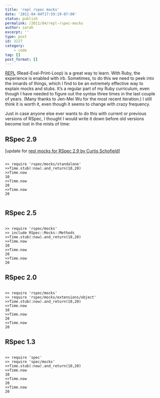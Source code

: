 ```yaml
---
title: 'repl rspec mocks'
date: '2011-04-04T17:59:19-07:00'
status: publish
permalink: /2011/04/repl-rspec-mocks
author: sarah
excerpt: ''
type: post
id: 3127
category:
    - code
tag: []
post_format: []
---
```

[REPL](http://en.wikipedia.org/wiki/Read-eval-print_loop) (Read-Eval-Print-Loop) is a great way to learn. With Ruby, the experience is enabled with irb. Sometimes, to do this we need to peek into the innards of things, which I find to be an extremely effective way to explain mocks and stubs. It’s a regular part of my Ruby curriculum, even though I have needed to figure out the syntax three times in the last couple of years. (Many thanks to Jen-Mei Wu for the most recent iteration.) I still think it is worth it, even though it seems to change with crazy frequency.

Just in case anyone else ever wants to do this with current or previous versions of RSpec, I thought I would write it down before old versions become lost in the mists of time:

RSpec 2.9
---------

\[update for [repl mocks for RSpec 2.9 by Curtis Schofield](http://blog.blazingcloud.net/2012/04/14/repl-mocks-in-rspec-2-9/)\]

```

>> require 'rspec/mocks/standalone'
>>Time.stub(:now).and_return(10,20)
>>Time.now
10
>>Time.now
20
>>Time.now
20
 
```

RSpec 2.5
---------

```

>> require 'rspec/mocks'
>> include RSpec::Mocks::Methods
>>Time.stub(:now).and_return(10,20)
>>Time.now
10
>>Time.now
20
>>Time.now
20
```

RSpec 2.0
---------

```

>> require 'rspec/mocks'
>> require 'rspec/mocks/extensions/object'
>>Time.stub(:now).and_return(10,20)
>>Time.now
10
>>Time.now
20
>>Time.now
20
```

RSpec 1.3
---------

```

>> require 'spec'
>> require 'spec/mocks'
>>Time.stub(:now).and_return(10,20)
>>Time.now
10
>>Time.now
20
>>Time.now
20
```